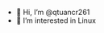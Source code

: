 - 👋 Hi, I’m @qtuancr261
- 👀 I’m interested in Linux

<!---
qtuancr261/qtuancr261 is a ✨ special ✨ repository because its `README.md` (this file) appears on your GitHub profile.
You can click the Preview link to take a look at your changes.
--->
